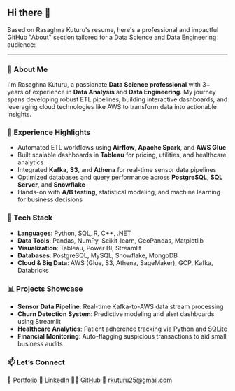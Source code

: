 ## Hi there 👋

Based on Rasaghna Kuturu's resume, here's a professional and impactful GitHub "About" section tailored for a Data Science and Data Engineering audience:

---

### 👋 About Me

I'm Rasaghna Kuturu, a passionate **Data Science professional** with 3+ years of experience in **Data Analysis** and **Data Engineering**. My journey spans developing robust ETL pipelines, building interactive dashboards, and leveraging cloud technologies like AWS to transform data into actionable insights.


### 💼 Experience Highlights

* Automated ETL workflows using **Airflow**, **Apache Spark**, and **AWS Glue**
* Built scalable dashboards in **Tableau** for pricing, utilities, and healthcare analytics
* Integrated **Kafka**, **S3**, and **Athena** for real-time sensor data pipelines
* Optimized databases and query performance across **PostgreSQL**, **SQL Server**, and **Snowflake**
* Hands-on with **A/B testing**, statistical modeling, and machine learning for business decisions

### 🚀 Tech Stack

* **Languages**: Python, SQL, R, C++, .NET
* **Data Tools**: Pandas, NumPy, Scikit-learn, GeoPandas, Matplotlib
* **Visualization**: Tableau, Power BI, Streamlit
* **Databases**: PostgreSQL, MySQL, Snowflake, MongoDB
* **Cloud & Big Data**: AWS (Glue, S3, Athena, SageMaker), GCP, Kafka, Databricks

### 📊 Projects Showcase

* **Sensor Data Pipeline**: Real-time Kafka-to-AWS data stream processing
* **Churn Detection System**: Predictive modeling and alert dashboards using Streamlit
* **Healthcare Analytics**: Patient adherence tracking via Python and SQLite
* **Financial Monitoring**: Auto-flagging suspicious transactions to aid small business audits

### 📫 Let’s Connect

🔗 [Portfolio](https://rasaghna.framer.website)
💼 [LinkedIn](https://www.linkedin.com/in/rkuturu)
👨‍💻 [GitHub](https://www.github.com/rasaghnak)
📨 [rkuturu25@gmail.com](mailto:rkuturu25@gmail.com)


<!--
**rasaghnak/Rasaghnak** is a ✨ _special_ ✨ repository because its `README.md` (this file) appears on your GitHub profile.

Here are some ideas to get you started:

- 🔭 I’m currently working on ...
- 🌱 I’m currently learning ...
- 👯 I’m looking to collaborate on ...
- 🤔 I’m looking for help with ...
- 💬 Ask me about ...
- 📫 How to reach me: ...
- 😄 Pronouns: ...
- ⚡ Fun fact: ...
-->
